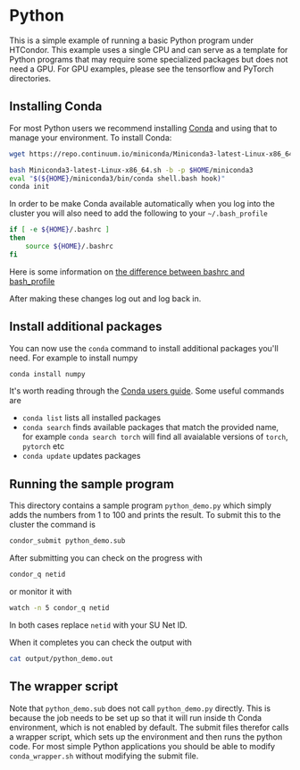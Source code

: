 # Python

This is a simple example of running a basic Python program under HTCondor.  This example uses a
single CPU and can serve as a template for Python programs that may require some specialized 
packages but does not need a GPU.  For GPU examples, please see the tensorflow and PyTorch
directories.


## Installing Conda

For most Python users we recommend installing [Conda](https://docs.conda.io/en/latest/) and 
using that to manage your environment.  To install Conda:

```bash
wget https://repo.continuum.io/miniconda/Miniconda3-latest-Linux-x86_64.sh

bash Miniconda3-latest-Linux-x86_64.sh -b -p $HOME/miniconda3
eval "$(${HOME}/miniconda3/bin/conda shell.bash hook)"
conda init
```

In order to be make Conda available automatically when you log into the cluster
you will also need to add the following to your `~/.bash_profile`

```bash
if [ -e ${HOME}/.bashrc ]
then
    source ${HOME}/.bashrc
fi
```

Here is some information on
[the difference between bashrc and bash_profile](https://linuxize.com/post/bashrc-vs-bash-profile/)


After making these changes log out and log back in.


## Install additional packages

You can now use the `conda` command to install additional packages you'll need.
For example to install numpy

```bash
conda install numpy
```

It's worth reading through the
[Conda users guide](https://docs.conda.io/projects/conda/en/latest/user-guide/index.html).  Some useful commands are

  * `conda list` lists all installed packages
  * `conda search` finds available packages that match the provided name, for
    example `conda search torch` will find all avaialable versions of `torch`,
    `pytorch` etc
  * `conda update` updates packages


## Running the sample program

This directory contains a sample program `python_demo.py` which simply adds the
numbers from 1 to 100 and prints the result.  To submit this to the cluster the command is

```bash
condor_submit python_demo.sub
```

After submitting you can check on the progress with

```bash
condor_q netid
```

or monitor it with

```bash
watch -n 5 condor_q netid
```

In both cases replace `netid` with your SU Net ID.

When it completes you can check the output with

```bash
cat output/python_demo.out
```

## The wrapper script

Note that `python_demo.sub` does not call `python_demo.py` directly.  This is because the job needs to be
set up so that it will run inside th Conda environment, which is not enabled by default.  The submit
files therefor calls a wrapper script, which sets up the environment and then runs the python code.  For most
simple Python applications you should be able to modify `conda_wrapper.sh` without modifying the submit
file.



 



